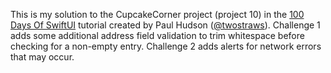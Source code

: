 This is my solution to the CupcakeCorner project (project 10) in the [100 Days Of SwiftUI](https://www.hackingwithswift.com/100/swiftui/) tutorial created by Paul Hudson ([@twostraws](https://github.com/twostraws)). Challenge 1 adds some additional address field validation to trim whitespace before checking for a non-empty entry. Challenge 2 adds alerts for network errors that may occur.
